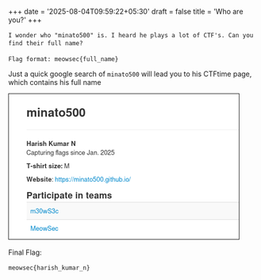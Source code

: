 +++
date = '2025-08-04T09:59:22+05:30'
draft = false
title = 'Who are you?'
+++

```
I wonder who "minato500" is. I heard he plays a lot of CTF's. Can you find their full name?

Flag format: meowsec{full_name}
```

Just a quick google search of `minato500` will lead you to his CTFtime page, which contains his full name 

![full name](minato.png)


Final Flag: 
```
meowsec{harish_kumar_n}
```
